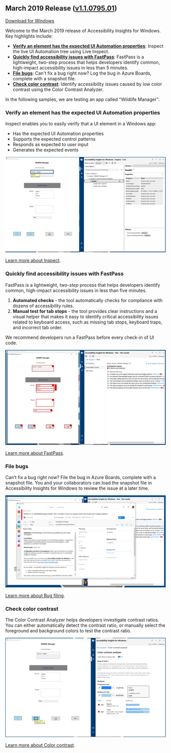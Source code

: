 ## March 2019 Release ([v1.1.0795.01](https://github.com/Microsoft/accessibility-insights-windows/releases/tag/v1.1.0795.01))

<a href="https://aka.ms/accessibilityinsights-windows/download" target="_blank">Download for Windows</a>

Welcome to the March 2019 release of Accessibility Insights for Windows. Key highlights include:

- [**Verify an element has the expected UI Automation properties**](#verify-an-element-has-the-expected-ui-automation-properties): Inspect the live UI Automation tree using Live Inspect.
- [**Quickly find accessibility issues with FastPass**](#quickly-find-accessibility-issues-with-fastpass): FastPass is a lightweight, two-step process that helps developers identify common, high-impact accessibility issues in less than 5 minutes.
- [**File bugs**](#file-bugs): Can't fix a bug right now? Log the bug in Azure Boards, complete with a snapshot file.
- [**Check color contrast**](#check-color-contrast): Identify accessibility issues caused by low color contrast using the Color Contrast Analyzer.

In the following samples, we are testing an app called "Wildlife Manager". 

### Verify an element has the expected UI Automation properties

Inspect enables you to easily verify that a UI element in a Windows app:

- Has the expected UI Automation properties
- Supports the expected control patterns
- Responds as expected to user input
- Generates the expected events

![Inspect Wildlife Manager app's UI Automation properties using Live Inspect](inspect.png)

[Learn more about Inspect](https://go.microsoft.com/fwlink/?linkid=2075123).

### Quickly find accessibility issues with FastPass

FastPass is a lightweight, _two-step_ process that helps developers identify common, high-impact accessibility issues in less than five minutes.

1. **Automated checks** - the tool automatically checks for compliance with dozens of accessibility rules.
1. **Manual test for tab stops** - the tool provides clear instructions and a visual helper that makes it easy to identify critical accessibility issues related to keyboard access, such as missing tab stops, keyboard traps, and incorrect tab order.

We recommend developers run a FastPass before every check-in of UI code.

![FastPass's automated checks results against the Wildlife Manager app in Accessibility Insights for Windows](fastpass.png)

[Learn more about FastPass](https://go.microsoft.com/fwlink/?linkid=2075125).

### File bugs

Can't fix a bug right now? File the bug in Azure Boards, complete with a snapshot file. You and your collaborators can load the snapshot file in Accessibility Insights for Windows to review the issue at a later time.

![File a bug in Azure Boards against the Wildlife Manager app from Accessibility Insights for Windows](bugfiling.png)

[Learn more about Bug filing](https://go.microsoft.com/fwlink/?linkid=2075269).

### Check color contrast

The Color Contrast Analyzer helps developers investigate contrast ratios. You can either automatically detect the contrast ratio, or manually select the foreground and background colors to test the contrast ratio.

![Auto detect color contrast ratio in the Wildlife Manager app](colorcontrast.png)

[Learn more about Color contrast](https://go.microsoft.com/fwlink/?linkid=2075365).
